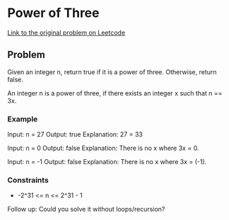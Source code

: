 # Power of Three

[Link to the original problem on Leetcode](https://leetcode.com/problems/power-of-three/)

## Problem

Given an integer n, return true if it is a power of three. Otherwise, return false.

An integer n is a power of three, if there exists an integer x such that n == 3x.

### Example

Input: n = 27
Output: true
Explanation: 27 = 33

Input: n = 0
Output: false
Explanation: There is no x where 3x = 0.

Input: n = -1
Output: false
Explanation: There is no x where 3x = (-1).

### Constraints

- -2^31 <= n <= 2^31 - 1
 

Follow up: Could you solve it without loops/recursion?
